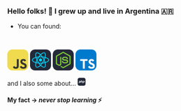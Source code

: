 ### Hello folks! 👋 I grew up and live in Argentina :argentina: 

-  You can found:
</br>

<p align="left">
  <img src="https://github.com/tandpfun/skill-icons/raw/main/icons/JavaScript.svg" width="48" />
  <img src="https://github.com/tandpfun/skill-icons/raw/main/icons/React-Dark.svg" width="48" />
  <img src="https://github.com/tandpfun/skill-icons/raw/main/icons/NodeJS-Dark.svg" width="48" />
  <img src="https://github.com/tandpfun/skill-icons/raw/main/icons/TypeScript.svg" width="48" />
</p>

<p align="left">
  and I also some about... 
  <img src="https://github.com/tandpfun/skill-icons/raw/main/icons/PHP-Dark.svg" width="18" />
</p>


#### My fact -> *never stop learning* ⚡ 
 
